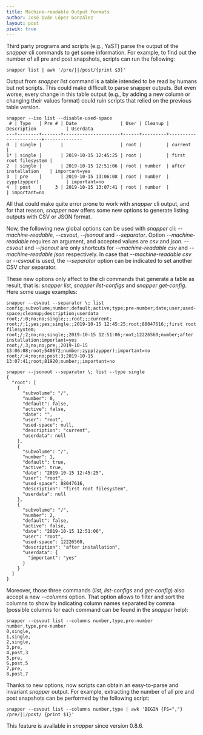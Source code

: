 ```yaml
---
title: Machine-readable Output Formats
author: José Iván López González
layout: post
piwik: true
---
```


Third party programs and scripts (e.g., YaST) parse the output of the *snapper* cli commands to get some information. For example, to find out the number of all pre and post snapshots, scripts can run the following:

~~~
snapper list | awk '/pre/||/post/{print $3}'
~~~

Output from *snapper list* command is a table intended to be read by humans but not scripts. This could make difficult to parse snapper outputs. But even worse, every change in this table output (e.g., by adding a new column or changing their values format) could ruin scripts that relied on the previous table version.

~~~
snapper --iso list --disable-used-space
 # | Type   | Pre # | Date                | User | Cleanup | Description           | Userdata
---+--------+-------+---------------------+------+---------+-----------------------+--------------
0  | single |       |                     | root |         | current               |
1* | single |       | 2019-10-15 12:45:25 | root |         | first root filesystem |
2  | single |       | 2019-10-15 12:51:06 | root | number  | after installation    | important=yes
3  | pre    |       | 2019-10-15 13:06:08 | root | number  | zypp(zypper)          | important=no
4  | post   |     3 | 2019-10-15 13:07:41 | root | number  |                       | important=no
~~~

All that could make quite error prone to work with *snapper* cli output, and for that reason, *snapper* now offers some new options to generate listing outputs with CSV or JSON format.

Now, the following new global options can be used with *snapper* cli: *--machine-readable*, *--csvout*, *--jsonout* and *--separator*. Option *--machine-readable* requires an argument, and accepted values are *csv* and *json*. *--csvout* and *--jsonout* are only shortcuts for *--machine-readable csv* and *--machine-readable json* respectively. In case that *--machine-readable csv* or *--csvout* is used, the *--separator* option can be indicated to set another CSV char separator.

These new options only affect to the cli commands that generate a table as result, that is: *snapper list*, *snapper list-configs* and *snapper get-config*. Here some usage examples:

~~~
snapper --csvout --separator \; list
config;subvolume;number;default;active;type;pre-number;date;user;used-space;cleanup;description;userdata
root;/;0;no;no;single;;;root;;;current;
root;/;1;yes;yes;single;;2019-10-15 12:45:25;root;88047616;;first root filesystem;
root;/;2;no;no;single;;2019-10-15 12:51:06;root;12226560;number;after installation;important=yes
root;/;3;no;no;pre;;2019-10-15 13:06:08;root;540672;number;zypp(zypper);important=no
root;/;4;no;no;post;3;2019-10-15 13:07:41;root;81920;number;;important=no

snapper --jsonout --separator \; list --type single
{
  "root": [
    {
      "subvolume": "/",
      "number": 0,
      "default": false,
      "active": false,
      "date": "",
      "user": "root",
      "used-space": null,
      "description": "current",
      "userdata": null
    },
    {
      "subvolume": "/",
      "number": 1,
      "default": true,
      "active": true,
      "date": "2019-10-15 12:45:25",
      "user": "root",
      "used-space": 88047616,
      "description": "first root filesystem",
      "userdata": null
    },
    {
      "subvolume": "/",
      "number": 2,
      "default": false,
      "active": false,
      "date": "2019-10-15 12:51:06",
      "user": "root",
      "used-space": 12226560,
      "description": "after installation",
      "userdata": {
        "important": "yes"
      }
    }
  ]
}
~~~

Moreover, those three commands (*list*, *list-configs* and *get-config*) also accept a new *--columns* option. That option allows to filter and sort the columns to show by indicating column names separated by comma (possible columns for each command can be found in the *snapper* help):

~~~
snapper --csvout list --columns number,type,pre-number
number,type,pre-number
0,single,
1,single,
2,single,
3,pre,
4,post,3
5,pre,
6,post,5
7,pre,
8,post,7
~~~

Thanks to new options, now scripts can obtain an easy-to-parse and invariant *snapper* output. For example, extracting the number of all pre and post snapshots can be performed by the following script:

~~~
snapper --csvout list --columns number,type | awk 'BEGIN {FS=","} /pre/||/post/ {print $1}'
~~~

This feature is available in *snapper* since version 0.8.6.

